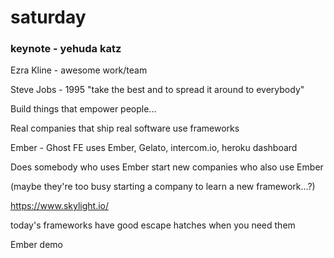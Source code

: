 # saturday

### keynote - yehuda katz

Ezra Kline - awesome work/team

Steve Jobs - 1995 "take the best and to spread it around to everybody"

Build things that empower people...

Real companies that ship real software use frameworks

Ember - Ghost FE uses Ember, Gelato, intercom.io, heroku dashboard

Does somebody who uses Ember start new companies who also use Ember

(maybe they're too busy starting a company to learn a new framework...?)

https://www.skylight.io/

today's frameworks have good escape hatches when you need them

Ember demo

